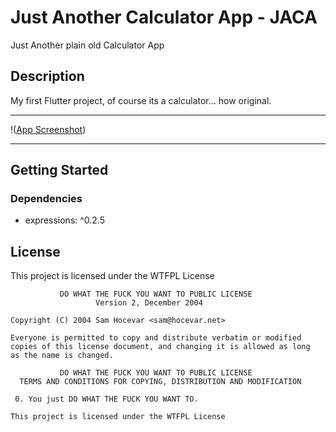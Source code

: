 # Just Another Calculator App - JACA

Just Another plain old Calculator App

## Description

My first Flutter project, of course its a calculator… how original. 
***
!([App Screenshot](https://github.com/tommyvde/JustAnotherCalculatorApp/blob/main/JACA%20Screenshot.jpg)) 
***
## Getting Started

### Dependencies

-  expressions: ^0.2.5

## License

This project is licensed under the WTFPL License
```
           DO WHAT THE FUCK YOU WANT TO PUBLIC LICENSE
                   Version 2, December 2004
 
Copyright (C) 2004 Sam Hocevar <sam@hocevar.net>

Everyone is permitted to copy and distribute verbatim or modified
copies of this license document, and changing it is allowed as long
as the name is changed.
 
           DO WHAT THE FUCK YOU WANT TO PUBLIC LICENSE
  TERMS AND CONDITIONS FOR COPYING, DISTRIBUTION AND MODIFICATION

 0. You just DO WHAT THE FUCK YOU WANT TO.

This project is licensed under the WTFPL License
```
